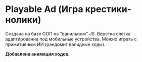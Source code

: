 # Playable Ad (Игра крестики-нолики)

Создана на базе ООП на "ванильном" JS. Верстка слегка адаптированна под мобильные устройства.
Можно играть с примитивным ИИ (рандомит валидные ходы).

**Добавлена анимация ходов.**
